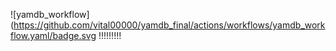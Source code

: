![yamdb_workflow](https://github.com/vital00000/yamdb_final/actions/workflows/yamdb_workflow.yaml/badge.svg
!!!!!!!!!
